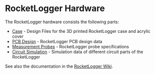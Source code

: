 # RocketLogger Hardware

The RocketLogger hardware consists the following parts:
* [Case](case) - Design Files for the 3D printed RocketLogger case and acrylic cover
* [PCB Design](pcb) - RocketLogger PCB design data
* [Measurement Probes](probes) - RocketLogger probe specifications
* [Circuit Simulation](simulations) - Simulation data of different circuit parts of the RocketLogger

See also the documentation in the [RocketLogger Wiki](https://gitlab.ethz.ch/tec/public/rocketlogger/wikis/).
